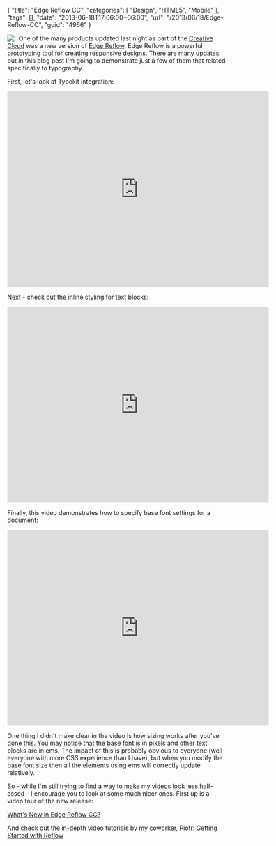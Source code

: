 {
	"title": "Edge Reflow CC",
	"categories": [
		"Design",
		"HTML5",
		"Mobile"
	],
	"tags": [],
	"date": "2013-06-18T17:06:00+06:00",
	"url": "/2013/06/18/Edge-Reflow-CC",
	"guid": "4966"
}

<img src="http://static.raymondcamden.com/images/edge_reflow_mnemonic.png" style="float:left;margin-right:10px" /> One of the many products updated last night as part of the <a href="http://creative.adobe.com">Creative Cloud</a> was a new version of <a href="http://html.adobe.com/edge/reflow/">Edge Reflow</a>. Edge Reflow is a powerful prototyping tool for creating responsive designs. There are many updates  but in this blog post I'm going to demonstrate just a few of them that related specifically to typography.
<!--more-->
First, let's look at Typekit integration:

<iframe width="600" height="450" src="http://www.youtube.com/embed/jfkKmzRB_9Q?rel=0" frameborder="0" allowfullscreen></iframe>

Next - check out the inline styling for text blocks:

<iframe width="600" height="450" src="http://www.youtube.com/embed/JB7OtCHzgWE?rel=0" frameborder="0" allowfullscreen></iframe>

Finally, this video demonstrates how to specify base font settings for a document:

<iframe width="600" height="450" src="http://www.youtube.com/embed/i8Auuu2fwAg?rel=0" frameborder="0" allowfullscreen></iframe>

One thing I didn't make clear in the video is how sizing works after you've done this. You may notice that the base font is in pixels and other text blocks are in ems. The impact of this is probably obvious to everyone (well everyone with more CSS experience than I have), but when you modify the base font size then all the elements using ems will correctly update relatively.

So - while I'm still trying to find a way to make my videos look less half-assed - I encourage you to look at some much nicer ones. First up is a video tour of the new release:

<a href="http://animoto.com/play/ObfKe3hJDoS2gAojYCVySw">What's New in Edge Reflow CC?</a>

And check out the in-depth video tutorials by my coworker, Piotr: <a href="http://outof.me/video-series-getting-started-with-reflow/">Getting Started with Reflow</a>